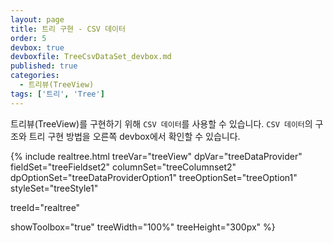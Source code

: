 ```yaml
---
layout: page
title: 트리 구현 - CSV 데이터
order: 5
devbox: true
devboxfile: TreeCsvDataSet_devbox.md
published: true
categories:
  - 트리뷰(TreeView)
tags: ['트리', 'Tree']
---
```


트리뷰(TreeView)를 구현하기 위해 `CSV 데이터`를 사용할 수 있습니다.
`CSV 데이터`의 구조와 트리 구현 방법을 오른쪽 devbox에서 확인할 수 있습니다.

{% include realtree.html
  treeVar="treeView"
  dpVar="treeDataProvider"
  fieldSet="treeFieldset2"
  columnSet="treeColumnset2"
  dpOptionSet="treeDataProviderOption1"
  treeOptionSet="treeOption1"
  styleSet="treeStyle1"

  treeId="realtree"

  showToolbox="true"
  treeWidth="100%"
  treeHeight="300px" %}
